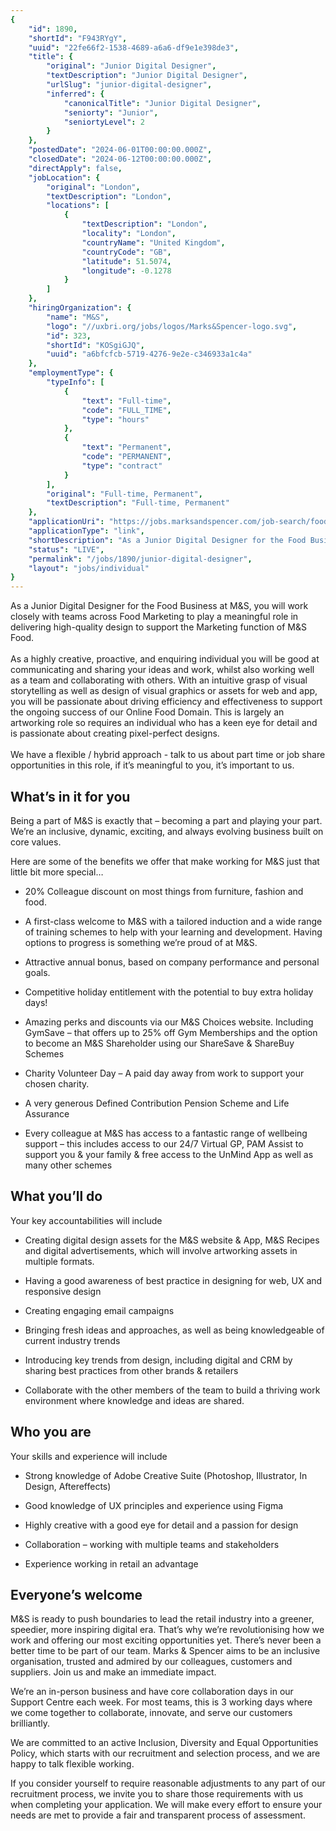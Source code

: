 ```yaml
---
{
	"id": 1890,
	"shortId": "F943RYgY",
	"uuid": "22fe66f2-1538-4689-a6a6-df9e1e398de3",
	"title": {
		"original": "Junior Digital Designer",
		"textDescription": "Junior Digital Designer",
		"urlSlug": "junior-digital-designer",
		"inferred": {
			"canonicalTitle": "Junior Digital Designer",
			"seniorty": "Junior",
			"seniortyLevel": 2
		}
	},
	"postedDate": "2024-06-01T00:00:00.000Z",
	"closedDate": "2024-06-12T00:00:00.000Z",
	"directApply": false,
	"jobLocation": {
		"original": "London",
		"textDescription": "London",
		"locations": [
			{
				"textDescription": "London",
				"locality": "London",
				"countryName": "United Kingdom",
				"countryCode": "GB",
				"latitude": 51.5074,
				"longitude": -0.1278
			}
		]
	},
	"hiringOrganization": {
		"name": "M&S",
		"logo": "//uxbri.org/jobs/logos/Marks&Spencer-logo.svg",
		"id": 323,
		"shortId": "KOSgiGJQ",
		"uuid": "a6bfcfcb-5719-4276-9e2e-c346933a1c4a"
	},
	"employmentType": {
		"typeInfo": [
			{
				"text": "Full-time",
				"code": "FULL_TIME",
				"type": "hours"
			},
			{
				"text": "Permanent",
				"code": "PERMANENT",
				"type": "contract"
			}
		],
		"original": "Full-time, Permanent",
		"textDescription": "Full-time, Permanent"
	},
	"applicationUri": "https://jobs.marksandspencer.com/job-search/food/london-greater-london/junior-digital-designer/300003650654649",
	"applicationType": "link",
	"shortDescription": "As a Junior Digital Designer for the Food Business at M&S, you will work closely with teams across Food Marketing to play a meaningful role in delivering high-quality- design to support the Marketing",
	"status": "LIVE",
	"permalink": "/jobs/1890/junior-digital-designer",
	"layout": "jobs/individual"
}
---
```

<p>As a Junior Digital Designer for the Food Business at M&amp;S, you will work closely with teams across Food Marketing to play a meaningful role in delivering high-quality design to support the Marketing function of M&amp;S Food.<br><br>As a highly creative, proactive, and enquiring individual you will be good at communicating and sharing your ideas and work, whilst also working well as a team and collaborating with others. With an intuitive grasp of visual storytelling as well as design of visual graphics or assets for web and app, you will be passionate about driving efficiency and effectiveness to support the ongoing success of our Online Food Domain. This is largely an artworking role so requires an individual who has a keen eye for detail and is passionate about creating pixel-perfect designs.<br><br>We have a flexible / hybrid approach - talk to us about part time or job share opportunities in this role, if it’s meaningful to you, it’s important to us.</p><h2>What’s in it for you</h2><p>Being a part of M&amp;S is exactly that – becoming a part and playing your part. We’re an inclusive, dynamic, exciting, and always evolving business built on core values.</p><p>Here are some of the benefits we offer that make working for M&amp;S just that little bit more special…</p><ul><li><p>20% Colleague discount on most things from furniture, fashion and food.</p></li><li><p>A first-class welcome to M&amp;S with a tailored induction and a wide range of training schemes to help with your learning and development. Having options to progress is something we’re proud of at M&amp;S.</p></li><li><p>Attractive annual bonus, based on company performance and personal goals.</p></li><li><p>Competitive holiday entitlement with the potential to buy extra holiday days!</p></li><li><p>Amazing perks and discounts via our M&amp;S Choices website. Including GymSave – that offers up to 25% off Gym Memberships and the option to become an M&amp;S Shareholder using our ShareSave &amp; ShareBuy Schemes</p></li><li><p>Charity Volunteer Day – A paid day away from work to support your chosen charity.</p></li><li><p>A very generous Defined Contribution Pension Scheme and Life Assurance</p></li><li><p>Every colleague at M&amp;S has access to a fantastic range of wellbeing support – this includes access to our 24/7 Virtual GP, PAM Assist to support you &amp; your family &amp; free access to the UnMind App as well as many other schemes</p></li></ul><h2>What you’ll do</h2><p>Your key accountabilities will include</p><ul><li><p>Creating digital design assets for the M&amp;S website &amp; App, M&amp;S Recipes and digital advertisements, which will involve artworking assets in multiple formats.</p></li><li><p>Having a good awareness of best practice in designing for web, UX and responsive design</p></li><li><p>Creating engaging email campaigns</p></li><li><p>Bringing fresh ideas and approaches, as well as being knowledgeable of current industry trends</p></li><li><p>Introducing key trends from design, including digital and CRM by sharing best practices from other brands &amp; retailers</p></li><li><p>Collaborate with the other members of the team to build a thriving work environment where knowledge and ideas are shared.</p></li></ul><h2>Who you are</h2><p>Your skills and experience will include</p><ul><li><p>Strong knowledge of Adobe Creative Suite (Photoshop, Illustrator, In Design, Aftereffects)</p></li><li><p>Good knowledge of UX principles and experience using Figma</p></li><li><p>Highly creative with a good eye for detail and a passion for design</p></li><li><p>Collaboration – working with multiple teams and stakeholders</p></li><li><p>Experience working in retail an advantage</p></li></ul><h2>Everyone’s welcome</h2><p>M&amp;S is ready to push boundaries to lead the retail industry into a greener, speedier, more inspiring digital era. That’s why we’re revolutionising how we work and offering our most exciting opportunities yet. There’s never been a better time to be part of our team. Marks &amp; Spencer aims to be an inclusive organisation, trusted and admired by our colleagues, customers and suppliers. Join us and make an immediate impact.</p><p>We’re an in-person business and have core collaboration days in our Support Centre each week. For most teams, this is 3 working days where we come together to collaborate, innovate, and serve our customers brilliantly.</p><p>We are committed to an active Inclusion, Diversity and Equal Opportunities Policy, which starts with our recruitment and selection process, and we are happy to talk flexible working.</p><p>If you consider yourself to require reasonable adjustments to any part of our recruitment process, we invite you to share those requirements with us when completing your application. We will make every effort to ensure your needs are met to provide a fair and transparent process of assessment.</p>
